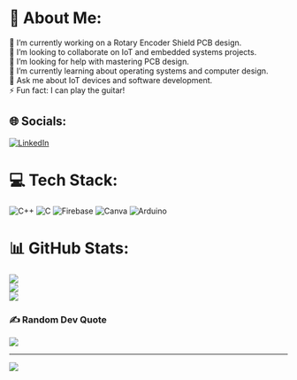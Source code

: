 # 💫 About Me:
🔭 I’m currently working on a Rotary Encoder Shield PCB design.<br>👯 I’m looking to collaborate on IoT and embedded systems projects.<br>🤝 I’m looking for help with mastering PCB design. <br>🌱 I’m currently learning about operating systems and computer design.<br>💬 Ask me about IoT devices and software development.<br>⚡ Fun fact: I can play the guitar!


## 🌐 Socials:
[![LinkedIn](https://img.shields.io/badge/LinkedIn-%230077B5.svg?logo=linkedin&logoColor=white)](https://linkedin.com/in/okaforoa) 

# 💻 Tech Stack:
![C++](https://img.shields.io/badge/c++-%2300599C.svg?style=for-the-badge&logo=c%2B%2B&logoColor=white) ![C](https://img.shields.io/badge/c-%2300599C.svg?style=for-the-badge&logo=c&logoColor=white) ![Firebase](https://img.shields.io/badge/firebase-%23039BE5.svg?style=for-the-badge&logo=firebase) ![Canva](https://img.shields.io/badge/Canva-%2300C4CC.svg?style=for-the-badge&logo=Canva&logoColor=white) ![Arduino](https://img.shields.io/badge/-Arduino-00979D?style=for-the-badge&logo=Arduino&logoColor=white)
# 📊 GitHub Stats:
![](https://github-readme-stats.vercel.app/api?username=okaforoa0&theme=radical&hide_border=false&include_all_commits=false&count_private=false)<br/>
![](https://github-readme-streak-stats.herokuapp.com/?user=okaforoa0&theme=radical&hide_border=false)<br/>
![](https://github-readme-stats.vercel.app/api/top-langs/?username=okaforoa0&theme=radical&hide_border=false&include_all_commits=false&count_private=false&layout=compact)

### ✍️ Random Dev Quote
![](https://quotes-github-readme.vercel.app/api?type=horizontal&theme=radical)

---
[![](https://visitcount.itsvg.in/api?id=okaforoa0&icon=9&color=8)](https://visitcount.itsvg.in)

<!-- Proudly created with GPRM ( https://gprm.itsvg.in ) -->
